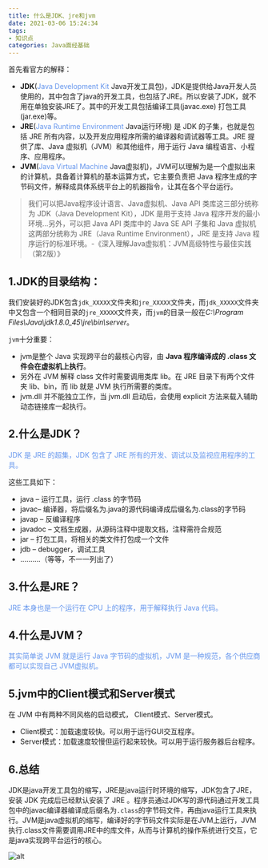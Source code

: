 ```yaml
---
title: 什么是JDK、jre和jvm
date: 2021-03-06 15:24:34
tags: 
- 知识点
categories: Java面经基础
---
```


首先看官方的解释：

- **JDK**(<font color='cornflowerblue'>Java Development Kit</font> Java开发工具包)，JDK是提供给Java开发人员使用的，其中包含了java的开发工具，也包括了JRE。所以安装了JDK，就不用在单独安装JRE了。其中的开发工具包括编译工具(javac.exe) 打包工具(jar.exe)等。
- **JRE**(<font color='cornflowerblue'>Java Runtime Environment</font> Java运行环境) 是 JDK 的子集，也就是包括 JRE 所有内容，以及开发应用程序所需的编译器和调试器等工具。JRE 提供了库、Java 虚拟机（JVM）和其他组件，用于运行 Java 编程语言、小程序、应用程序。
- **JVM**(<font color='cornflowerblue'>Java Virtual Machine</font> Java虚拟机)，JVM可以理解为是一个虚拟出来的计算机，具备着计算机的基本运算方式，它主要负责把 Java 程序生成的字节码文件，解释成具体系统平台上的机器指令，让其在各个平台运行。

> 我们可以把Java程序设计语言、Java虚拟机、Java API 类库这三部分统称为 JDK（Java Development Kit），JDK 是用于支持 Java 程序开发的最小环境...另外，可以把 Java API 类库中的 Java SE API 子集和 Java 虚拟机这两部分统称为 JRE（Java Runtime Environment），JRE 是支持 Java 程序运行的标准环境。-《深入理解Java虚拟机：JVM高级特性与最佳实践（第2版）》





## 1.JDK的目录结构：

我们安装好的JDK包含`jdk_XXXXX`文件夹和`jre_XXXXX`文件夹，而`jdk_XXXXX`文件夹中又包含一个相同目录的`jre_XXXXX`文件夹，而`jvm`的目录一般在*C:\Program Files\Java\jdk1.8.0_45\jre\bin\server*。

`jvm`十分重要：

- jvm是整个 Java 实现跨平台的最核心内容，由 **Java 程序编译成的 .class 文件会在虚拟机上执行**。
- 另外在 JVM 解释 class 文件时需要调用类库 lib。在 JRE 目录下有两个文件夹 lib、bin，而 lib 就是 JVM 执行所需要的类库。
- jvm.dll 并不能独立工作，当 jvm.dll 启动后，会使用 explicit 方法来载入辅助动态链接库一起执行。

## 2.什么是JDK？

<font color='cornflowerblue'>JDK 是 JRE 的超集，JDK 包含了 JRE 所有的开发、调试以及监视应用程序的工具。</font>

这些工具如下：

- java – 运行工具，运行 .class 的字节码
- javac– 编译器，将后缀名为.java的源代码编译成后缀名为.class的字节码
- javap – 反编译程序
- javadoc – 文档生成器，从源码注释中提取文档，注释需符合规范
- jar – 打包工具，将相关的类文件打包成一个文件
- jdb – debugger，调试工具
- ..........（等等，不一一列出了）

## 3.什么是JRE？

<font color='cornflowerblue'>JRE 本身也是一个运行在 CPU 上的程序，用于解释执行 Java 代码。</font>

## 4.什么是JVM？

<font color='cornflowerblue'>其实简单说 JVM 就是运行 Java 字节码的虚拟机，JVM 是一种规范，各个供应商都可以实现自己 JVM虚拟机。</font>

## 5.jvm中的Client模式和Server模式

在 JVM 中有两种不同风格的启动模式， Client模式、Server模式。

- Client模式：加载速度较快。可以用于运行GUI交互程序。
- Server模式：加载速度较慢但运行起来较快。可以用于运行服务器后台程序。

## 6.总结

JDK是java开发工具包的缩写，JRE是java运行时环境的缩写，JDK包含了JRE，安装 JDK 完成后已经默认安装了 JRE 。程序员通过JDK写的源代码通过开发工具包中的javac编译器编译成后缀名为`.class`的字节码文件，再由java运行工具来执行。JVM是java虚拟机的缩写，编译好的字节码文件实际是在JVM上运行，JVM执行.class文件需要调用JRE中的库文件，从而与计算机的操作系统进行交互，它是java实现跨平台运行的核心。

![alt](JDK与JRE以及JVM的关系.png)

